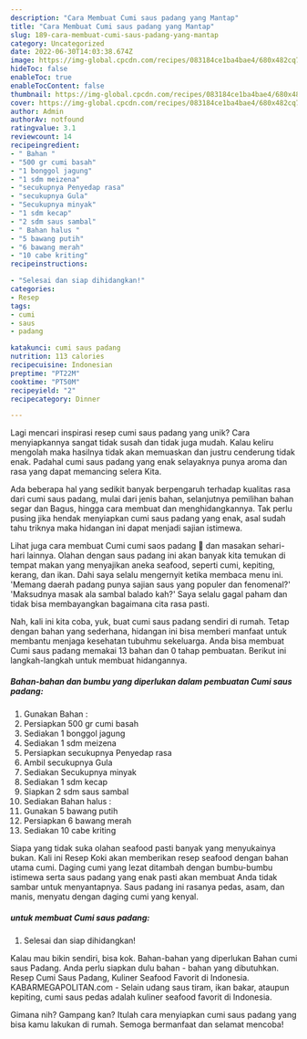 ```yaml
---
description: "Cara Membuat Cumi saus padang yang Mantap"
title: "Cara Membuat Cumi saus padang yang Mantap"
slug: 189-cara-membuat-cumi-saus-padang-yang-mantap
category: Uncategorized
date: 2022-06-30T14:03:38.674Z
image: https://img-global.cpcdn.com/recipes/083184ce1ba4bae4/680x482cq70/cumi-saus-padang-foto-resep-utama.jpg
hideToc: false
enableToc: true
enableTocContent: false
thumbnail: https://img-global.cpcdn.com/recipes/083184ce1ba4bae4/680x482cq70/cumi-saus-padang-foto-resep-utama.jpg
cover: https://img-global.cpcdn.com/recipes/083184ce1ba4bae4/680x482cq70/cumi-saus-padang-foto-resep-utama.jpg
author: Admin
authorAv: notfound
ratingvalue: 3.1
reviewcount: 14
recipeingredient:
- " Bahan "
- "500 gr cumi basah"
- "1 bonggol jagung"
- "1 sdm meizena"
- "secukupnya Penyedap rasa"
- "secukupnya Gula"
- "Secukupnya minyak"
- "1 sdm kecap"
- "2 sdm saus sambal"
- " Bahan halus "
- "5 bawang putih"
- "6 bawang merah"
- "10 cabe kriting"
recipeinstructions:

- "Selesai dan siap dihidangkan!"
categories:
- Resep
tags:
- cumi
- saus
- padang

katakunci: cumi saus padang 
nutrition: 113 calories
recipecuisine: Indonesian
preptime: "PT22M"
cooktime: "PT50M"
recipeyield: "2"
recipecategory: Dinner

---
```





Lagi mencari inspirasi resep cumi saus padang yang unik? Cara menyiapkannya sangat tidak susah dan tidak juga mudah. Kalau keliru mengolah maka hasilnya tidak akan memuaskan dan justru cenderung tidak enak. Padahal cumi saus padang yang enak selayaknya punya aroma dan rasa yang dapat memancing selera Kita.





Ada beberapa hal yang sedikit banyak berpengaruh terhadap kualitas rasa dari cumi saus padang, mulai dari jenis bahan, selanjutnya pemilihan bahan segar dan Bagus, hingga cara membuat dan menghidangkannya. Tak perlu pusing jika hendak menyiapkan cumi saus padang yang enak,      asal sudah tahu triknya maka hidangan ini dapat menjadi sajian istimewa.














Lihat juga cara membuat Cumi cumi saos padang 🦑 dan masakan sehari-hari lainnya. Olahan dengan saus padang ini akan banyak kita temukan di tempat makan yang menyajikan aneka seafood, seperti cumi, kepiting, kerang, dan ikan. Dahi saya selalu mengernyit ketika membaca menu ini. &#39;Memang daerah padang punya sajian saus yang populer dan fenomenal?&#39; &#39;Maksudnya masak ala sambal balado kah?&#39; Saya selalu gagal paham dan tidak bisa membayangkan bagaimana cita rasa pasti.






Nah, kali ini kita coba, yuk, buat cumi saus padang sendiri di rumah. Tetap dengan bahan yang sederhana, hidangan ini bisa memberi manfaat untuk membantu menjaga kesehatan tubuhmu sekeluarga. Anda bisa membuat Cumi saus padang memakai 13 bahan dan 0 tahap pembuatan. Berikut ini langkah-langkah untuk membuat hidangannya.

<!--inarticleads1-->

##### Bahan-bahan dan bumbu yang diperlukan dalam pembuatan Cumi saus padang:

1. Gunakan  Bahan :
1. Persiapkan 500 gr cumi basah
1. Sediakan 1 bonggol jagung
1. Sediakan 1 sdm meizena
1. Persiapkan secukupnya Penyedap rasa
1. Ambil secukupnya Gula
1. Sediakan Secukupnya minyak
1. Sediakan 1 sdm kecap
1. Siapkan 2 sdm saus sambal
1. Sediakan  Bahan halus :
1. Gunakan 5 bawang putih
1. Persiapkan 6 bawang merah
1. Sediakan 10 cabe kriting


Siapa yang tidak suka olahan seafood pasti banyak yang menyukainya bukan. Kali ini Resep Koki akan memberikan resep seafood dengan bahan utama cumi. Daging cumi yang lezat ditambah dengan bumbu-bumbu istimewa serta saus padang yang enak pasti akan membuat Anda tidak sambar untuk menyantapnya. Saus padang ini rasanya pedas, asam, dan manis, menyatu dengan daging cumi yang kenyal. 

<!--inarticleads2-->

#####  untuk membuat Cumi saus padang:


1. Selesai dan siap dihidangkan!

Kalau mau bikin sendiri, bisa kok. Bahan-bahan yang diperlukan Bahan cumi saus Padang. Anda perlu siapkan dulu bahan - bahan yang dibutuhkan. Resep Cumi Saus Padang, Kuliner Seafood Favorit di Indonesia. KABARMEGAPOLITAN.com - Selain udang saus tiram, ikan bakar, ataupun kepiting, cumi saus pedas adalah kuliner seafood favorit di Indonesia. 

Gimana nih? Gampang kan? Itulah cara menyiapkan cumi saus padang yang bisa kamu lakukan di rumah. Semoga bermanfaat dan selamat mencoba!
